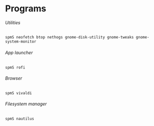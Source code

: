 # Programs



###### Utilities

```shell
spmS neofetch btop nethogs gnome-disk-utility gnome-tweaks gnome-system-monitor
```



###### App launcher

```shell
spmS rofi
```



###### Browser

```
spmS vivaldi
```



###### Filesystem manager

```shell
spmS nautilus
```

